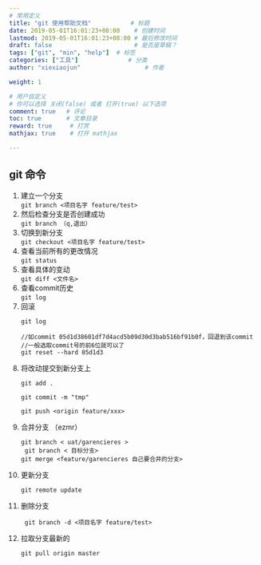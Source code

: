 ```yaml
---
# 常用定义
title: "git 使用帮助文档"           # 标题
date: 2019-05-01T16:01:23+08:00    # 创建时间
lastmod: 2019-05-01T16:01:23+08:00 # 最后修改时间
draft: false                       # 是否是草稿？
tags: ["git", "min", "help"]  # 标签
categories: ["工具"]              # 分类
author: "xiexiaojun"                  # 作者

weight: 1

# 用户自定义
# 你可以选择 关闭(false) 或者 打开(true) 以下选项
comment: true   # 评论
toc: true       # 文章目录
reward: true	 # 打赏
mathjax: true    # 打开 mathjax

---
```


## git 命令
1. 建立一个分支  
   `git branch <项目名字 feature/test>`
2. 然后检查分支是否创建成功  
   `git branch （q,退出）` 
3. 切换到新分支  
    `git checkout <项目名字 feature/test>`
4.  查看当前所有的更改情况  
    `git status`
5. 查看具体的变动  
    `git diff <文件名>`
6. 查看commit历史  
    `git log`
7. 回滚  
    ```
    git log
    
    //如commit 05d1d38601df7d4acd5b09d30d3bab516bf91b0f，回退到该commit
    //一般选取commit号的前6位就可以了
    git reset --hard 05d1d3
    
    ```
8. 将改动提交到新分支上  
    ```
    git add . 
    
    git commit -m "tmp"
    
    git push <origin feature/xxx>
    ```
9. 合并分支 （ezmr）
    ```
    git branch < uat/garencieres >
     git branch < 目标分支>
    git merge <feature/garencieres 自己要合并的分支>
    
    ```
10. 更新分支 
    ```
    git remote update
    ```
11. 删除分支   
    ```
     git branch -d <项目名字 feature/test>
    ```
12. 拉取分支最新的   
    ```
    git pull origin master
    ```